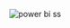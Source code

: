 

![power bi ss](https://github.com/Gautam20024/Power-BI/assets/154214132/79b4a88e-2134-46de-888e-862db339e14c)

